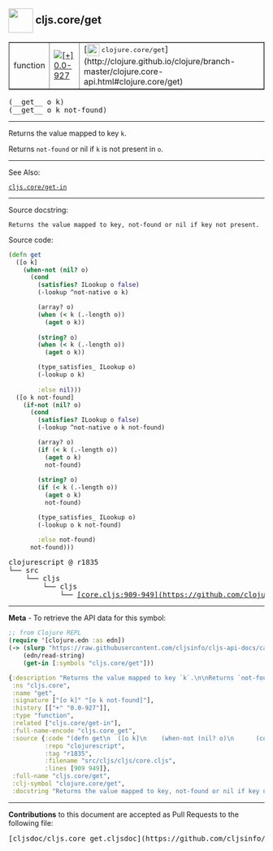 ## <img width="48px" valign="middle" src="http://i.imgur.com/Hi20huC.png"> cljs.core/get

 <table border="1">
<tr>

<td>function</td>
<td><a href="https://github.com/cljsinfo/cljs-api-docs/tree/0.0-927"><img valign="middle" alt="[+] 0.0-927" src="https://img.shields.io/badge/+-0.0--927-lightgrey.svg"></a> </td>
<td>
[<img height="24px" valign="middle" src="http://i.imgur.com/1GjPKvB.png"> <samp>clojure.core/get</samp>](http://clojure.github.io/clojure/branch-master/clojure.core-api.html#clojure.core/get)
</td>
</tr>
</table>

 <samp>
(__get__ o k)<br>
</samp>
 <samp>
(__get__ o k not-found)<br>
</samp>

---

Returns the value mapped to key `k`.

Returns `not-found` or nil if `k` is not present in `o`.

---


See Also:

[`cljs.core/get-in`](cljs.core_get-in.md)<br>

---

Source docstring:

```
Returns the value mapped to key, not-found or nil if key not present.
```

Source code:

```clj
(defn get
  ([o k]
    (when-not (nil? o)
      (cond
        (satisfies? ILookup o false)
        (-lookup ^not-native o k)

        (array? o)
        (when (< k (.-length o))
          (aget o k))
        
        (string? o)
        (when (< k (.-length o))
          (aget o k))

        (type_satisfies_ ILookup o)
        (-lookup o k)
        
        :else nil)))
  ([o k not-found]
    (if-not (nil? o)
      (cond
        (satisfies? ILookup o false)
        (-lookup ^not-native o k not-found)

        (array? o)
        (if (< k (.-length o))
          (aget o k)
          not-found)
        
        (string? o)
        (if (< k (.-length o))
          (aget o k)
          not-found)

        (type_satisfies_ ILookup o)
        (-lookup o k not-found)

        :else not-found)
      not-found)))
```

 <pre>
clojurescript @ r1835
└── src
    └── cljs
        └── cljs
            └── <ins>[core.cljs:909-949](https://github.com/clojure/clojurescript/blob/r1835/src/cljs/cljs/core.cljs#L909-L949)</ins>
</pre>


---

__Meta__ - To retrieve the API data for this symbol:

```clj
;; from Clojure REPL
(require '[clojure.edn :as edn])
(-> (slurp "https://raw.githubusercontent.com/cljsinfo/cljs-api-docs/catalog/cljs-api.edn")
    (edn/read-string)
    (get-in [:symbols "cljs.core/get"]))
```

```clj
{:description "Returns the value mapped to key `k`.\n\nReturns `not-found` or nil if `k` is not present in `o`.",
 :ns "cljs.core",
 :name "get",
 :signature ["[o k]" "[o k not-found]"],
 :history [["+" "0.0-927"]],
 :type "function",
 :related ["cljs.core/get-in"],
 :full-name-encode "cljs.core_get",
 :source {:code "(defn get\n  ([o k]\n    (when-not (nil? o)\n      (cond\n        (satisfies? ILookup o false)\n        (-lookup ^not-native o k)\n\n        (array? o)\n        (when (< k (.-length o))\n          (aget o k))\n        \n        (string? o)\n        (when (< k (.-length o))\n          (aget o k))\n\n        (type_satisfies_ ILookup o)\n        (-lookup o k)\n        \n        :else nil)))\n  ([o k not-found]\n    (if-not (nil? o)\n      (cond\n        (satisfies? ILookup o false)\n        (-lookup ^not-native o k not-found)\n\n        (array? o)\n        (if (< k (.-length o))\n          (aget o k)\n          not-found)\n        \n        (string? o)\n        (if (< k (.-length o))\n          (aget o k)\n          not-found)\n\n        (type_satisfies_ ILookup o)\n        (-lookup o k not-found)\n\n        :else not-found)\n      not-found)))",
          :repo "clojurescript",
          :tag "r1835",
          :filename "src/cljs/cljs/core.cljs",
          :lines [909 949]},
 :full-name "cljs.core/get",
 :clj-symbol "clojure.core/get",
 :docstring "Returns the value mapped to key, not-found or nil if key not present."}

```

---

__Contributions__ to this document are accepted as Pull Requests to the following file:

 <pre>
[cljsdoc/cljs.core_get.cljsdoc](https://github.com/cljsinfo/cljs-api-docs/blob/master/cljsdoc/cljs.core_get.cljsdoc)
</pre>

